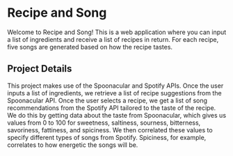 # Recipe and Song

Welcome to Recipe and Song! This is a web application where you can input a list of ingredients and receive a list of recipes in return. For each recipe, five songs are generated based on how the recipe tastes.

## Project Details

This project makes use of the Spoonacular and Spotify APIs. Once the user inputs a list of ingredients, we retrieve a list of recipe suggestions from the Spoonacular API. Once the user selects a recipe, we get a list of song recommendations from the Spotify API tailored to the taste of the recipe. We do this by getting data about the taste from Spoonacular, which gives us values from 0 to 100 for sweetness, saltiness, sourness, bitterness, savoriness, fattiness, and spiciness. We then correlated these values to specify different types of songs from Spotify. Spiciness, for example, correlates to how energetic the songs will be.
